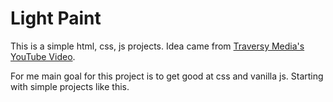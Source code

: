 # Light Paint

This is a simple html, css, js projects. Idea came from [Traversy Media's YouTube Video](https://www.youtube.com/watch?v=HtunPQtr-Xw&t=531s).

For me main goal for this project is to get good at css and vanilla js. Starting with simple projects like this.
